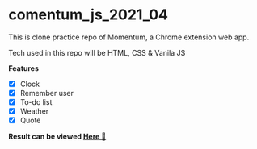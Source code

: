 # comentum_js_2021_04

This is clone practice repo of Momentum, a Chrome extension web app.

Tech used in this repo will be HTML, CSS & Vanila JS

**Features**

- [x] Clock
- [x] Remember user
- [x] To-do list
- [x] Weather
- [x] Quote

**Result can be viewed [Here 🔗](https://comographer.github.io/comentum_js_2021_04/)**
